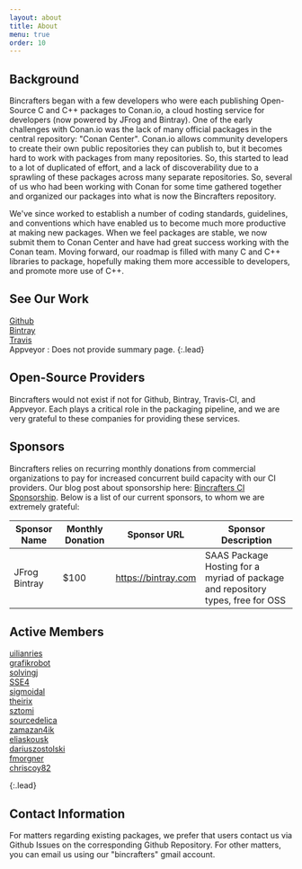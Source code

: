 ```yaml
---
layout: about
title: About
menu: true
order: 10
---
```

## Background  
Bincrafters began with a few developers who were each publishing Open-Source C and C++ packages to Conan.io, a cloud hosting service for developers (now powered by JFrog and Bintray). One of the early challenges with Conan.io was the lack of many official packages in the central repository: "Conan Center".  Conan.io allows community developers to create their own public repositories they can publish to, but it becomes hard to work with packages from many repositories. So, this started to lead to a lot of duplicated of effort, and a lack of discoverability due to a sprawling of these packages across many separate repositories.  So, several of us who had been working with Conan for some time gathered together and organized our packages into what is now the Bincrafters repository.  

We've since worked to establish a number of coding standards, guidelines, and conventions which have enabled us to become much more productive at making new packages.  When we feel packages are stable, we now submit them to Conan Center and have had great success working with the Conan team.  Moving forward, our roadmap is filled with many C and C++ libraries to package, hopefully making them more accessible to developers, and promote more use of C++.   

## See Our Work  
[Github](https://github.com/bincrafters)  
[Bintray](https://bintray.com/bincrafters)  
[Travis](https://travis-ci.org/bincrafters)  
Appveyor : Does not provide summary page. 
{:.lead}

## Open-Source Providers  
Bincrafters would not exist if not for Github, Bintray, Travis-CI, and Appveyor. Each plays a critical role in the packaging pipeline, and we are very grateful to these companies for providing these services. 

## Sponsors  
Bincrafters relies on recurring monthly donations from commercial organizations to pay for increased concurrent build capacity with our CI providers.  Our blog post about sponsorship here: [Bincrafters CI Sponsorship](https://bincrafters.github.io/2017/11/20/Continuous-Integration-Sponsorship/).  Below is a list of our current sponsors, to whom we are extremely grateful:

|Sponsor Name| Monthly Donation| Sponsor URL| Sponsor Description| 
|----------------|--------------------|---------------|-----------------------|
|JFrog Bintray  | $100					| https://bintray.com| SAAS Package Hosting for a myriad of package and repository types, free for OSS|

## Active Members  
[uilianries](https://github.com/uilianries)  
[grafikrobot](https://github.com/grafikrobot)  
[solvingj](https://github.com/solvingj)  
[SSE4](https://github.com/SSE4)  
[sigmoidal](https://www.npcglib.org/~stathis/blog)  
[theirix](https://github.com/theirix)  
[sztomi](https://github.com/sztomi)  
[sourcedelica](https://github.com/sourcedelica)  
[zamazan4ik](https://github.com/zamazan4ik)  
[eliaskousk](https://github.com/eliaskousk)  
[dariuszostolski](https://github.com/dariuszostolski)  
[fmorgner](https://github.com/fmorgner)  
[chriscoy82](chriscoy82)  

{:.lead}

## Contact Information  
For matters regarding existing packages, we prefer that users contact us via Github Issues on the corresponding Github Repository.  For other matters, you can email us using our "bincrafters" gmail account. 